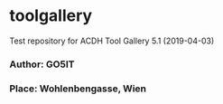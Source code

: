 # toolgallery
Test repository for ACDH Tool Gallery 5.1 (2019-04-03)

### Author: GO5IT
### Place: Wohlenbengasse, Wien

